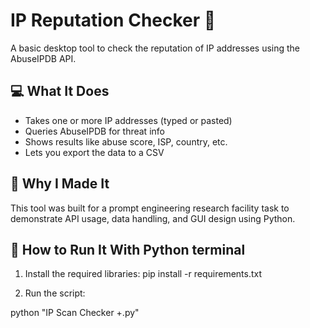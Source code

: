 # IP Reputation Checker 🔎

A basic desktop tool to check the reputation of IP addresses using the AbuseIPDB API.

## 💻 What It Does

- Takes one or more IP addresses (typed or pasted)
- Queries AbuseIPDB for threat info
- Shows results like abuse score, ISP, country, etc.
- Lets you export the data to a CSV

## 🧠 Why I Made It

This tool was built for a prompt engineering research facility task to demonstrate API usage, data handling, and GUI design using Python.

## 🚀 How to Run It With Python terminal

1. Install the required libraries:
   pip install -r requirements.txt

2. Run the script:

python "IP Scan Checker +.py"
